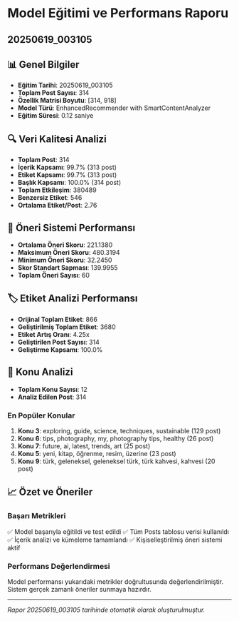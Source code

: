 # Model Eğitimi ve Performans Raporu
## 20250619_003105

## 📊 Genel Bilgiler
- **Eğitim Tarihi**: 20250619_003105
- **Toplam Post Sayısı**: 314
- **Özellik Matrisi Boyutu**: [314, 918]
- **Model Türü**: EnhancedRecommender with SmartContentAnalyzer
- **Eğitim Süresi**: 0.12 saniye

## 🔍 Veri Kalitesi Analizi

- **Toplam Post**: 314
- **İçerik Kapsamı**: 99.7% (313 post)
- **Etiket Kapsamı**: 99.7% (313 post)
- **Başlık Kapsamı**: 100.0% (314 post)
- **Toplam Etkileşim**: 380489
- **Benzersiz Etiket**: 546
- **Ortalama Etiket/Post**: 2.76

## 🎯 Öneri Sistemi Performansı
- **Ortalama Öneri Skoru**: 221.1380
- **Maksimum Öneri Skoru**: 480.3194
- **Minimum Öneri Skoru**: 32.2450
- **Skor Standart Sapması**: 139.9955
- **Toplam Öneri Sayısı**: 60

## 🏷️ Etiket Analizi Performansı
- **Orijinal Toplam Etiket**: 866
- **Geliştirilmiş Toplam Etiket**: 3680
- **Etiket Artış Oranı**: 4.25x
- **Geliştirilen Post Sayısı**: 314
- **Geliştirme Kapsamı**: 100.0%

## 🎯 Konu Analizi
- **Toplam Konu Sayısı**: 12
- **Analiz Edilen Post**: 314

### En Popüler Konular
1. **Konu 3**: exploring, guide, science, techniques, sustainable (129 post)
2. **Konu 6**: tips, photography, my, photography tips, healthy (26 post)
3. **Konu 7**: future, ai, latest, trends, art (25 post)
4. **Konu 5**: yeni, kitap, öğrenme, resim, üzerine (23 post)
5. **Konu 9**: türk, geleneksel, geleneksel türk, türk kahvesi, kahvesi (20 post)

## 📈 Özet ve Öneriler

### Başarı Metrikleri
✅ Model başarıyla eğitildi ve test edildi
✅ Tüm Posts tablosu verisi kullanıldı
✅ İçerik analizi ve kümeleme tamamlandı
✅ Kişiselleştirilmiş öneri sistemi aktif

### Performans Değerlendirmesi
Model performansı yukarıdaki metrikler doğrultusunda değerlendirilmiştir. 
Sistem gerçek zamanlı öneriler sunmaya hazırdır.

---
*Rapor 20250619_003105 tarihinde otomatik olarak oluşturulmuştur.*
